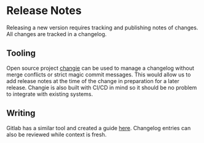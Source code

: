# Release Notes

Releasing a new version requires tracking and publishing notes of changes.
All changes are tracked in a changelog.

## Tooling

Open source project [changie](https://github.com/miniscruff/changie) can be used to manage a changelog without merge conflicts or strict magic commit messages.
This would allow us to add release notes at the time of the change in preparation for a later release.
Changie is also built with CI/CD in mind so it should be no problem to integrate with existing systems.

## Writing

Gitlab has a similar tool and created a guide [here](https://docs.gitlab.com/ee/development/changelog.html#writing-good-changelog-entries).
Changelog entries can also be reviewed while context is fresh.
